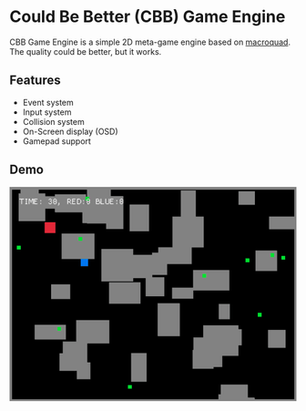 # Could Be Better (CBB) Game Engine

CBB Game Engine is a simple 2D meta-game engine based on [macroquad](https://github.com/not-fl3/macroquad). The quality could be better, but it works.

## Features

- Event system
- Input system
- Collision system
- On-Screen display (OSD)
- Gamepad support

## Demo

![demo](docs/demo_square_game.gif)
